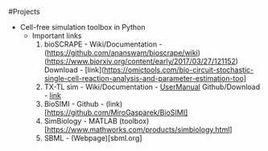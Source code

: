 #Projects

* Cell-free simulation toolbox in Python
	- Important links 
		1. bioSCRAPE - Wiki/Documentation - (https://github.com/ananswam/bioscrape/wiki) (https://www.biorxiv.org/content/early/2017/03/27/121152)
			       Download - [link](https://omictools.com/bio-circuit-stochastic-single-cell-reaction-analysis-and-parameter-estimation-too]
		2. TX-TL sim - Wiki/Documentation - [UserManual](https://github.com/BuildACell/txtlsim/blob/master/doc/usersmanual.pdf)
			       Github/Download - [link](https://github.com/BuildACell/txtlsim/)
		3. BioSIMI - Github - (link)[https://github.com/MiroGasparek/BioSIMI]
		4. SimBiology - MATLAB (toolbox)[https://www.mathworks.com/products/simbiology.html]
		5. SBML - (Webpage)[sbml.org]

